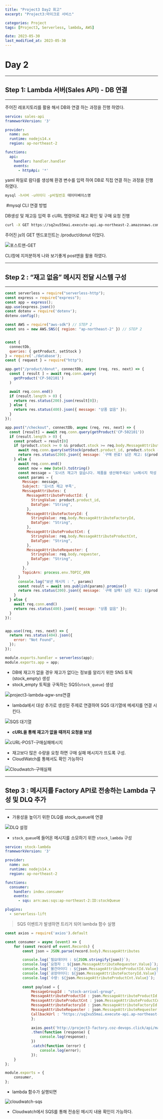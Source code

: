 ```yaml
---
title: "Project3 Day2 회고"
excerpt: "Project3:마이크로 서비스"

categories: Project
tags: [Project3, Serverless, lambda, AWS]

date: 2023-05-30
last_modified_at: 2023-05-30
---
```


# Day 2



---

## Step 1: Lambda 서버(Sales API) - DB 연결

---

 주어진 레포지토리를 활용 해서 DB와 연결 하는 과정을 진행 하였다.

```yaml
service: sales-api
frameworkVersion: '3'

provider:
  name: aws
  runtime: nodejs14.x
  region: ap-northeast-2

functions:
  api:
    handler: handler.handler
    events:
      - httpApi: '*'

```

yaml 파일로 람다를 생성해 환경 변수를 입력 하여 DB로 직접 연결 하는 과정을 진행 하였다.

```bash
mysql -h서버 -u아이디 -p비밀번호 데이터베이스명
```

​	#mysql CLI 연결 방법

DB생성 및 재고등 입력 후 cURL 명령어로 재고 확인 및 구매 요청 진행

```bash
curl -X GET https://sq2xu55mai.execute-api.ap-northeast-2.amazonaws.com/product/donut
```

주어진 js의 GET 엔드포인트는 /product/donut 이었다.

![포스트맨-GET](https://github.com/pomottoro/comments/assets/58872932/3f624632-982c-4407-bf0b-e49a7806cef8)

CLI창에 지저분하게 나와 보기좋게 post맨을 활용 하였다.



---

## Step 2 : “재고 없음” 메시지 전달 시스템 구성

---

```js
const serverless = require("serverless-http");
const express = require("express");
const app = express();
app.use(express.json())
const dotenv = require('dotenv');
dotenv.config();

const AWS = require("aws-sdk") // STEP 2
const sns = new AWS.SNS({ region: "ap-northeast-2" }) // STEP 2


const {
  connectDb,
  queries: { getProduct, setStock }
} = require('./database');
const { request } = require("http");

app.get("/product/donut", connectDb, async (req, res, next) => {
  const [ result ] = await req.conn.query(
    getProduct('CP-502101')
  )

  await req.conn.end()
  if (result.length > 0) {
    return res.status(200).json(result[0]);
  } else {
    return res.status(400).json({ message: "상품 없음" });
  }
});

app.post("/checkout", connectDb, async (req, res, next) => {
  const [result] = await req.conn.query(getProduct('CP-502101'))
  if (result.length > 0) {
    const product = result[0]
    if (product.stock >= 0 && product.stock >= req.body.MessageAttributeProductCnt) {
      await req.conn.query(setStock(product.product_id, product.stock - req.body.MessageAttributeProductCnt))
      return res.status(200).json({ message: `구매 완료! 남은 재고: ${product.stock - req.body.MessageAttributeProductCnt}`});
    } else {
      await req.conn.end()
      const now = new Date().toString()
      const message = `도너츠 재고가 없습니다. 제품을 생산해주세요! \n메시지 작성 시각: ${now}`
      const params = {
        Message: message,
        Subject: '도너츠 재고 부족',
        MessageAttributes: {
          MessageAttributeProductId: {
            StringValue: product.product_id,
            DataType: "String",
          },
          MessageAttributeFactoryId: {
            StringValue: req.body.MessageAttributeFactoryId,
            DataType: "String",
          },
          MessageAttributeProductCnt: {
            StringValue: req.body.MessageAttributeProductCnt,
            DataType: "String",
          },
          MessageAttributeRequester: {
            StringValue: req.body.requester,
            DataType: "String",
          }
        },
        TopicArn: process.env.TOPIC_ARN
      }
      console.log("보낸 메시지 : ", params)
      const result = await sns.publish(params).promise()
      return res.status(200).json({ message: `구매 실패! 남은 재고: ${product.stock}`});
    }
  } else {
    await req.conn.end()
    return res.status(400).json({ message: "상품 없음" });
  }
});


app.use((req, res, next) => {
  return res.status(404).json({
    error: "Not Found",
  });
});

module.exports.handler = serverless(app);
module.exports.app = app;

```

- DB에 재고가 없을 경우 재고가 없다는 정보를 알리기 위한 SNS 토픽(stock_empty) 생성
- stock_empty 토픽을 구독하는 SQS(`stock_queue`) 생성

![project3-lambda-agw-sns연결](https://github.com/pomottoro/comments/assets/58872932/e37a8ab6-2215-401e-aa29-cea14744c26d)

- lambda에서 대상 추가로 생성된 주제로 연결하여 SQS 대기열에 메세지를 연결 시킨다.

![SQS 대기열](https://github.com/pomottoro/comments/assets/58872932/9e3abb9f-4030-4e55-b0fa-7ea425fa158b)

- **cURL을 통해 재고가 없을 때까지 요청을 보냄**

![cURL-POST-구매실패메시지](https://github.com/pomottoro/comments/assets/58872932/fba94c99-176d-41d1-bb0b-dd76d882a1d4)

- 재고보다 많은 수량을 요청 하면 구매 실패 메시지가 뜨도록 구성.
- CloudWatch를 통해서도 확인 가능하다

![Cloudwatch-구매실패](https://github.com/pomottoro/comments/assets/58872932/e78b299c-d7fa-42b5-9e52-343e627282f7)



---

## Step 3 : 메시지를 Factory API로 전송하는 Lambda 구성 및 DLQ 추가

---

- 가용성을 높이기 위한 DLQ를 stock_queue에 연결

![DLQ 설정](https://github.com/pomottoro/comments/assets/58872932/2fb3a0ef-5c96-414b-86bf-0ff8181a838b)

- `stock_queue`에 들어온 메시지를 소모하기 위한 `stock_lambda` 구성

```yaml
service: stock-lambda
frameworkVersion: '3'

provider:
  name: aws
  runtime: nodejs14.x
  region: ap-northeast-2

functions:
  consumer:
    handler: index.consumer
    events:
      - sqs: arn:aws:sqs:ap-northeast-2:ID:stockQueue

plugins:
  - serverless-lift
```

> SQS 이벤트가 발생하면 트리거 되어 lambda 함수 실행

```js
const axios = require('axios').default

const consumer = async (event) => {
    for (const record of event.Records) {
        const json = JSON.parse(record.body).MessageAttributes

        console.log(`필요데이터 : ${JSON.stringify(json)}`);
        console.log(`요청자 : ${json.MessageAttributeRequester.Value}`);
        console.log(`물건아이디 : ${json.MessageAttributeProductId.Value}`);
        console.log(`공장아이디: ${json.MessageAttributeFactoryId.Value}`);
        console.log(`수량: ${json.MessageAttributeProductCnt.Value}`);
        
        const payload = {
            MessageGroupId : "stock-arrival-group",
            MessageAttributeProductId : json.MessageAttributeProductId.Value,
            MessageAttributeProductCnt : json.MessageAttributeProductCnt.Value,
            MessageAttributeFactoryId : json.MessageAttributeFactoryId.Value,
            MessageAttributeRequester : json.MessageAttributeRequester.Value,
            CallbackUrl : "https://sq2xu55mai.execute-api.ap-northeast-2.amazonaws.com/product/donut",
            };
            
            axios.post('http://project3-factory.coz-devops.click/api/manufactures', payload)
            .then(function (response) {
                console.log(response);
            })
            .catch(function (error) {
                console.log(error);
            });
    }
};

module.exports = {
    consumer,
};
```

- lambda 함수가 실행되면

![cloudwatch-sqs](https://github.com/pomottoro/comments/assets/58872932/471738ba-6187-4705-ba01-89f6584e1948)

- Cloudwatch에서 SQS를 통해 전송된 메시지 내용 확인이 가능하다.
